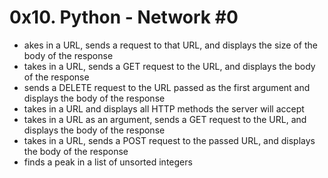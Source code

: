 # 0x10. Python - Network #0
* akes in a URL, sends a request to that URL, and displays the size of the body of the response
* takes in a URL, sends a GET request to the URL, and displays the body of the response
* sends a DELETE request to the URL passed as the first argument and displays the body of the response
* takes in a URL and displays all HTTP methods the server will accept
* takes in a URL as an argument, sends a GET request to the URL, and displays the body of the response
* takes in a URL, sends a POST request to the passed URL, and displays the body of the response
* finds a peak in a list of unsorted integers
